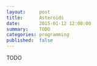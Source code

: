 ```yaml
---
layout:     post
title:      Asteroids
date:       2015-01-12 12:00:00
summary:    TODO
categories: programming
published:  false
---
```


TODO